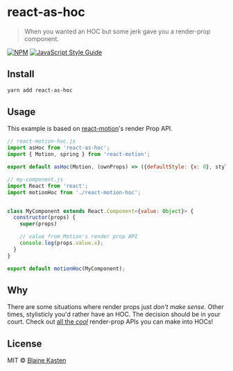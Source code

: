 # react-as-hoc

> When you wanted an HOC but some jerk gave you a render-prop component.

[![NPM](https://img.shields.io/npm/v/react-as-hoc.svg)](https://www.npmjs.com/package/react-as-hoc) [![JavaScript Style Guide](https://img.shields.io/badge/code_style-standard-brightgreen.svg)](https://standardjs.com)

## Install

```bash
yarn add react-as-hoc
```

## Usage

This example is based on [react-motion](https://github.com/chenglou/react-motion)'s render Prop API.

```jsx
// react-motion-hoc.js
import asHoc from 'react-as-hoc';
import { Motion, spring } from 'react-motion';

export default asHoc(Motion, (ownProps) => ({defaultStyle: {x: 0}, style={x: spring(10)}}))(value => ({value}));
```

```jsx
// my-component.js
import React from 'react';
import motionHoc from './react-motion-hoc';


class MyComponent extends React.Component<{value: Object}> {
  constructor(props) {
    super(props)

    // value from Motion's render prop API
    console.log(props.value.x);
  }
}

export default motionHoc(MyComponent);
```

## Why

There are some situations where render props just _don't make sense._ Other times, stylisticly you'd rather have an HOC. The decision should be in your court.
Check out [all the _cool_](https://github.com/jaredpalmer/awesome-react-render-props) render-prop APIs you can make into HOCs!

## License

MIT © [Blaine Kasten](https://github.com/blainekasten)
